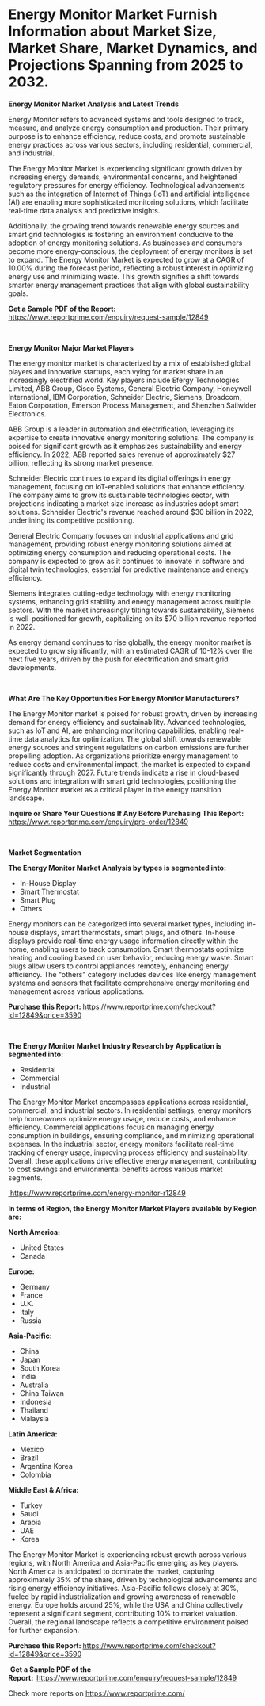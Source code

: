 <p><h1>Energy Monitor Market Furnish Information about Market Size, Market Share, Market Dynamics, and Projections Spanning from 2025 to 2032.</h1></p><p><strong>Energy Monitor Market Analysis and Latest Trends</strong></p>
<p><p>Energy Monitor refers to advanced systems and tools designed to track, measure, and analyze energy consumption and production. Their primary purpose is to enhance efficiency, reduce costs, and promote sustainable energy practices across various sectors, including residential, commercial, and industrial. </p><p>The Energy Monitor Market is experiencing significant growth driven by increasing energy demands, environmental concerns, and heightened regulatory pressures for energy efficiency. Technological advancements such as the integration of Internet of Things (IoT) and artificial intelligence (AI) are enabling more sophisticated monitoring solutions, which facilitate real-time data analysis and predictive insights. </p><p>Additionally, the growing trend towards renewable energy sources and smart grid technologies is fostering an environment conducive to the adoption of energy monitoring solutions. As businesses and consumers become more energy-conscious, the deployment of energy monitors is set to expand. The Energy Monitor Market is expected to grow at a CAGR of 10.00% during the forecast period, reflecting a robust interest in optimizing energy use and minimizing waste. This growth signifies a shift towards smarter energy management practices that align with global sustainability goals.</p></p>
<p><strong>Get a Sample PDF of the Report:&nbsp;</strong> <a href="https://www.reportprime.com/enquiry/request-sample/12849?utm_campaign=3572&utm_medium=2&utm_source=Github&utm_content=ia&utm_term=19032025&utm_id=energy-monitor">https://www.reportprime.com/enquiry/request-sample/12849</a></p>
<p>&nbsp;</p>
<p><strong>Energy Monitor Major Market Players</strong></p>
<p><p>The energy monitor market is characterized by a mix of established global players and innovative startups, each vying for market share in an increasingly electrified world. Key players include Efergy Technologies Limited, ABB Group, Cisco Systems, General Electric Company, Honeywell International, IBM Corporation, Schneider Electric, Siemens, Broadcom, Eaton Corporation, Emerson Process Management, and Shenzhen Sailwider Electronics.</p><p>ABB Group is a leader in automation and electrification, leveraging its expertise to create innovative energy monitoring solutions. The company is poised for significant growth as it emphasizes sustainability and energy efficiency. In 2022, ABB reported sales revenue of approximately $27 billion, reflecting its strong market presence.</p><p>Schneider Electric continues to expand its digital offerings in energy management, focusing on IoT-enabled solutions that enhance efficiency. The company aims to grow its sustainable technologies sector, with projections indicating a market size increase as industries adopt smart solutions. Schneider Electric's revenue reached around $30 billion in 2022, underlining its competitive positioning.</p><p>General Electric Company focuses on industrial applications and grid management, providing robust energy monitoring solutions aimed at optimizing energy consumption and reducing operational costs. The company is expected to grow as it continues to innovate in software and digital twin technologies, essential for predictive maintenance and energy efficiency.</p><p>Siemens integrates cutting-edge technology with energy monitoring systems, enhancing grid stability and energy management across multiple sectors. With the market increasingly tilting towards sustainability, Siemens is well-positioned for growth, capitalizing on its $70 billion revenue reported in 2022.</p><p>As energy demand continues to rise globally, the energy monitor market is expected to grow significantly, with an estimated CAGR of 10-12% over the next five years, driven by the push for electrification and smart grid developments.</p></p>
<p>&nbsp;</p>
<p><strong>What Are The Key Opportunities For Energy Monitor Manufacturers?</strong></p>
<p><p>The Energy Monitor market is poised for robust growth, driven by increasing demand for energy efficiency and sustainability. Advanced technologies, such as IoT and AI, are enhancing monitoring capabilities, enabling real-time data analytics for optimization. The global shift towards renewable energy sources and stringent regulations on carbon emissions are further propelling adoption. As organizations prioritize energy management to reduce costs and environmental impact, the market is expected to expand significantly through 2027. Future trends indicate a rise in cloud-based solutions and integration with smart grid technologies, positioning the Energy Monitor market as a critical player in the energy transition landscape.</p></p>
<p><strong>Inquire or Share Your Questions If Any Before Purchasing This Report:</strong> <a href="https://www.reportprime.com/enquiry/pre-order/12849?utm_campaign=3572&utm_medium=2&utm_source=Github&utm_content=ia&utm_term=19032025&utm_id=energy-monitor">https://www.reportprime.com/enquiry/pre-order/12849</a></p>
<p>&nbsp;</p>
<p><strong>Market Segmentation</strong></p>
<p><strong>The Energy Monitor Market Analysis by types is segmented into:</strong></p>
<p><ul><li>In-House Display</li><li>Smart Thermostat</li><li>Smart Plug</li><li>Others</li></ul></p>
<p><p>Energy monitors can be categorized into several market types, including in-house displays, smart thermostats, smart plugs, and others. In-house displays provide real-time energy usage information directly within the home, enabling users to track consumption. Smart thermostats optimize heating and cooling based on user behavior, reducing energy waste. Smart plugs allow users to control appliances remotely, enhancing energy efficiency. The "others" category includes devices like energy management systems and sensors that facilitate comprehensive energy monitoring and management across various applications.</p></p>
<p><strong>Purchase this Report:&nbsp;</strong><a href="https://www.reportprime.com/checkout?id=12849&price=3590&utm_campaign=3572&utm_medium=2&utm_source=Github&utm_content=ia&utm_term=19032025&utm_id=energy-monitor">https://www.reportprime.com/checkout?id=12849&price=3590</a></p>
<p>&nbsp;</p>
<p><strong>The Energy Monitor Market Industry Research by Application is segmented into:</strong></p>
<p><ul><li>Residential</li><li>Commercial</li><li>Industrial</li></ul></p>
<p><p>The Energy Monitor Market encompasses applications across residential, commercial, and industrial sectors. In residential settings, energy monitors help homeowners optimize energy usage, reduce costs, and enhance efficiency. Commercial applications focus on managing energy consumption in buildings, ensuring compliance, and minimizing operational expenses. In the industrial sector, energy monitors facilitate real-time tracking of energy usage, improving process efficiency and sustainability. Overall, these applications drive effective energy management, contributing to cost savings and environmental benefits across various market segments.</p></p>
<p><a href="https://www.reportprime.com/energy-monitor-r12849?utm_campaign=3572&utm_medium=2&utm_source=Github&utm_content=ia&utm_term=19032025&utm_id=energy-monitor">&nbsp;https://www.reportprime.com/energy-monitor-r12849</a></p>
<p><strong>In terms of Region, the Energy Monitor Market Players available by Region are:</strong></p>
<p>
    <p> <strong> North America: </strong>
        <ul>
            <li>United States</li>
            <li>Canada</li>
        </ul>
        </p> 
    <p> <strong> Europe: </strong>
        <ul>
            <li>Germany</li>
            <li>France</li>
            <li>U.K.</li>
            <li>Italy</li>
            <li>Russia</li>
        </ul>
        </p> 
    <p> <strong> Asia-Pacific: </strong>
        <ul>
            <li>China</li>
            <li>Japan</li>
            <li>South Korea</li>
            <li>India</li>
            <li>Australia</li>
            <li>China Taiwan</li>
            <li>Indonesia</li>
            <li>Thailand</li>
            <li>Malaysia</li>
        </ul>
        </p> 
    <p> <strong> Latin America: </strong>
        <ul>
            <li>Mexico</li>
            <li>Brazil</li>
            <li>Argentina Korea</li>
            <li>Colombia</li>
        </ul>
        </p> 
    <p> <strong> Middle East & Africa: </strong>
        <ul>
            <li>Turkey</li>
            <li>Saudi</li>
            <li>Arabia</li>
            <li>UAE</li>
            <li>Korea</li>
        </ul>
    </p>
    </p>
<p><p>The Energy Monitor Market is experiencing robust growth across various regions, with North America and Asia-Pacific emerging as key players. North America is anticipated to dominate the market, capturing approximately 35% of the share, driven by technological advancements and rising energy efficiency initiatives. Asia-Pacific follows closely at 30%, fueled by rapid industrialization and growing awareness of renewable energy. Europe holds around 25%, while the USA and China collectively represent a significant segment, contributing 10% to market valuation. Overall, the regional landscape reflects a competitive environment poised for further expansion.</p></p>
<p><strong>Purchase this Report: </strong><a href="https://www.reportprime.com/checkout?id=12849&price=3590&utm_campaign=3572&utm_medium=2&utm_source=Github&utm_content=ia&utm_term=19032025&utm_id=energy-monitor">https://www.reportprime.com/checkout?id=12849&price=3590</a></p>
<p>&nbsp;<strong>Get a Sample PDF of the Report:&nbsp;&nbsp;</strong><a href="https://www.reportprime.com/enquiry/request-sample/12849?utm_campaign=3572&utm_medium=2&utm_source=Github&utm_content=ia&utm_term=19032025&utm_id=energy-monitor">https://www.reportprime.com/enquiry/request-sample/12849</a></p>
<p><strong></strong></p>
<p>Check more reports on <a href="https://www.reportprime.com/?utm_campaign=3572&utm_medium=2&utm_source=Github&utm_content=ia&utm_term=19032025&utm_id=energy-monitor">https://www.reportprime.com/</a></p>